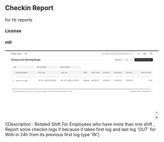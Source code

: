 ## Checkin Report

for Hr reports

#### License

#### mit
![Rotated Shift](checkin_report/images/rotated_shift.png)
![Description : Rotated Shift For Employees who have more than one shift , Report solve checkin logs if because it takes first log and last log 'OUT' for With in 24h from its previous first log type 'IN']


